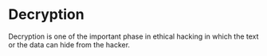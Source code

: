 # Decryption
Decryption is one of the important phase in ethical hacking in which the text or the data can hide from the hacker.

